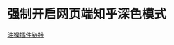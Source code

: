 # 强制开启网页端知乎深色模式
[油猴插件链接](https://greasyfork.org/zh-CN/scripts/482156-%E7%9F%A5%E4%B9%8E%E6%B7%B1%E8%89%B2%E6%A8%A1%E5%BC%8F)
